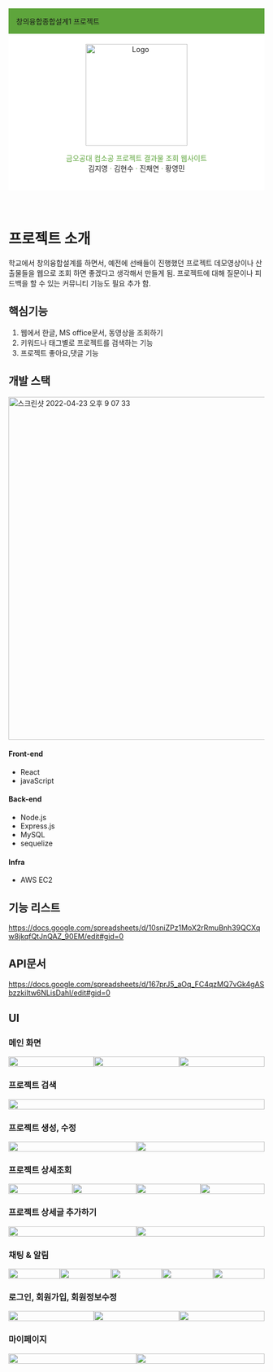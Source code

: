 <div style="background-color:#5EA53C;padding:15px;">
창의융합종합설계1 프로젝트
</div>
<div align="center" 
style="background-color:white; color:#5EA53C; padding:20px">
  <a >
    <img src="https://user-images.githubusercontent.com/40999597/164891173-b8a6152e-065b-4bf2-84fa-f51d1d25c970.png" alt="Logo" width="200" height="auto">
  </a>

  <p align="center">
    금오공대 컴소공 프로젝트 결과물 조회 웹사이트 
    <br />
    <a>김지영</a>
    ·
    <a>김현수</a>
    ·
    <a>진채연</a>
    ·
    <a>황영민</a>
  </p>
</div>
<br>
<br>

# 프로젝트 소개
학교에서 창의융합설계를 하면서, 예전에 선배들이 진행했던 프로젝트 데모영상이나 산출물들을 웹으로 조회 하면 좋겠다고 생각해서 만들게 됨. 프로젝트에 대해 질문이나 피드백을 할 수 있는 커뮤니티 기능도 필요 추가 함.

## 핵심기능
1. 웹에서 한글, MS office문서, 동영상을 조회하기
2. 키워드나 태그별로 프로젝트를 검색하는 기능
3. 프로젝트 좋아요,댓글 기능

## 개발 스택
<img width="674" alt="스크린샷 2022-04-23 오후 9 07 33" src="https://user-images.githubusercontent.com/40999597/164893842-ec052ad7-2ed9-4124-acea-f053f4568765.png">

#### Front-end
- React
- javaScript
  
#### Back-end
- Node.js
- Express.js
- MySQL
- sequelize
#### Infra
- AWS EC2
  
## 기능 리스트
https://docs.google.com/spreadsheets/d/10sniZPz1MoX2rRmuBnh39QCXqw8jkqfQtJnQAZ_90EM/edit#gid=0 

## API문서
https://docs.google.com/spreadsheets/d/167prJ5_aOq_FC4qzMQ7vGk4gASbzzkiItw6NLisDahI/edit#gid=0 

## UI
### 메인 화면
<div style="display: flex">
    <img src="https://user-images.githubusercontent.com/40999597/164893138-92eb9d10-d884-4170-8048-3634fa53cb3e.png" width="100%" height="100%"/>
    <img src="https://user-images.githubusercontent.com/40999597/164893133-13d1599c-9ede-4bf1-be14-333800fed5b3.png" width="100%" height="100%"/>
    <img src="https://user-images.githubusercontent.com/40999597/164893136-c86c7755-bc19-49a7-b6a0-c0173afb7115.png" width="100%" height="100%"/>
</div>

### 프로젝트 검색
<div style="display: flex">
    <img src="https://user-images.githubusercontent.com/40999597/164893142-de33c069-6f33-4f3e-93c7-4a9ddb1843c8.png" width="100%" height="100%"/>
</div>

### 프로젝트 생성, 수정
<div style="display: flex">
    <img src="https://user-images.githubusercontent.com/40999597/164893151-a87eda9e-e88c-41e0-9efe-1be34f402e78.png" width="100%" height="100%"/>
    <img src="https://user-images.githubusercontent.com/40999597/164893152-c94d7d0b-de65-4aef-ac1f-c78c78b38a21.png" width="100%" height="100%"/>
</div>

### 프로젝트 상세조회
<div style="display: flex">
    <img src="https://user-images.githubusercontent.com/40999597/164893163-086cd8de-248b-44c1-aff1-c6768cb9e37a.png" width="100%" height="100%"/>
    <img src="https://user-images.githubusercontent.com/40999597/164893156-69070624-f007-43ff-97e3-f079734f1cb0.png" width="100%" height="100%"/>
    <img src="https://user-images.githubusercontent.com/40999597/164893158-ad0d5cd2-1456-4670-8bb9-5d6e059a8eaa.png" width="100%" height="100%"/>
    <img src="https://user-images.githubusercontent.com/40999597/164893155-b0f0afb8-4d32-407f-8e0e-f128cc846d92.png" width="100%" height="100%"/>
</div>

### 프로젝트 상세글 추가하기
<div style="display: flex">
    <img src="https://user-images.githubusercontent.com/40999597/164893164-59b228d6-f562-4a7c-8907-ca825936eefa.png" width="100%" height="100%"/>
    <img src="https://user-images.githubusercontent.com/40999597/164893166-4390c58b-3123-4712-b7ad-70749a175826.png" width="100%" height="100%"/>
</div>


### 채팅 & 알림
<div style="display: flex">
    <img src="https://user-images.githubusercontent.com/40999597/164893116-c6d913dc-e78e-4ffa-b536-c6656abd4d11.png" width="100%" height="100%"/>
    <img src="https://user-images.githubusercontent.com/40999597/164893118-e6449f46-265a-44db-8aea-8d3eb0a6dbab.png" width="100%" height="100%"/>
    <img src="https://user-images.githubusercontent.com/40999597/164893120-fedfe656-dd58-4cff-8eb8-8027acdb500f.png" width="100%" height="100%"/>
    <img src="https://user-images.githubusercontent.com/40999597/164893124-bb57cace-9bd5-4f66-83bc-00aa492c4dcb.png" width="100%" height="100%"/>
    <img src="https://user-images.githubusercontent.com/40999597/164893129-068f41cf-d3ba-46af-9786-b89b6625f612.png" width="100%" height="100%"/>
</div>


### 로그인, 회원가입, 회원정보수정
<div style="display: flex">
    <img src="https://user-images.githubusercontent.com/40999597/164893091-bbe72b01-2abb-4b59-bf66-f8cb72368fde.png" width="100%" height="100%"/>
    <img src="https://user-images.githubusercontent.com/40999597/164893092-8272407b-90d0-4498-b9d1-e8e1d776ed72.png" width="100%" height="100%"/>
    <img src="https://user-images.githubusercontent.com/40999597/164893094-a7a0772c-ca46-4d7d-98e8-90201d2c38b4.png" width="100%" height="100%"/>
</div>

### 마이페이지
<div style="display: flex">
    <img src="https://user-images.githubusercontent.com/40999597/164893098-169c8749-3933-418d-a15f-c70c79a682df.png" width="100%" height="100%"/>
    <img src="https://user-images.githubusercontent.com/40999597/164893102-fdac9df7-d3d0-4fc1-b2f4-aa0d95228eb6.png" width="100%" height="100%"/>
</div>


